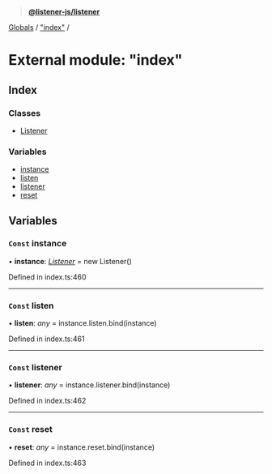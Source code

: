 > **[@listener-js/listener](../README.md)**

[Globals](../globals.md) / ["index"](_index_.md) /

# External module: "index"

## Index

### Classes

* [Listener](../classes/_index_.listener.md)

### Variables

* [instance](_index_.md#const-instance)
* [listen](_index_.md#const-listen)
* [listener](_index_.md#const-listener)
* [reset](_index_.md#const-reset)

## Variables

### `Const` instance

• **instance**: *[Listener](../classes/_index_.listener.md)* =  new Listener()

Defined in index.ts:460

___

### `Const` listen

• **listen**: *any* =  instance.listen.bind(instance)

Defined in index.ts:461

___

### `Const` listener

• **listener**: *any* =  instance.listener.bind(instance)

Defined in index.ts:462

___

### `Const` reset

• **reset**: *any* =  instance.reset.bind(instance)

Defined in index.ts:463